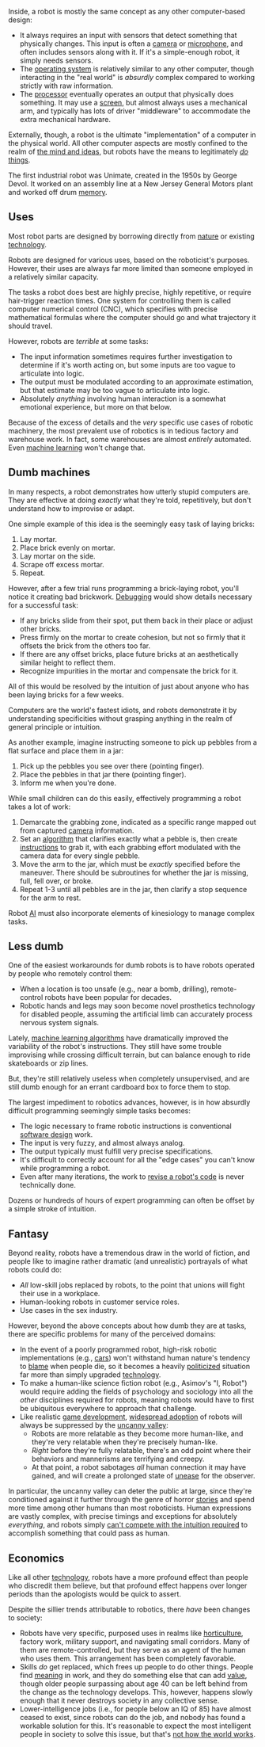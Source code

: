 
Inside, a robot is mostly the same concept as any other computer-based design:

- It always requires an input with sensors that detect something that physically changes. This input is often a [camera](camera.md) or [microphone](computers-speakersmic.md), and often includes sensors along with it. If it's a simple-enough robot, it simply needs sensors.
- The [operating system](computers-os.md) is relatively similar to any other computer, though interacting in the "real world" is *absurdly* complex compared to working strictly with raw information.
- The [processor](computers-cpu.md) eventually operates an output that physically does something. It may use a [screen](computers-screen.md), but almost always uses a mechanical arm, and typically has lots of driver "middleware" to accommodate the extra mechanical hardware.

Externally, though, a robot is the ultimate "implementation" of a computer in the physical world. All other computer aspects are mostly confined to the realm of [the mind and ideas](values.md), but robots have the means to legitimately [*do* things](purpose.md).

The first industrial robot was Unimate, created in the 1950s by George Devol. It worked on an assembly line at a New Jersey General Motors plant and worked off drum [memory](computers-memory.md).

## Uses

Most robot parts are designed by borrowing directly from [nature](science.md) or existing [technology](technology.md).

Robots are designed for various uses, based on the roboticist's purposes. However, their uses are always far more limited than someone employed in a relatively similar capacity.

The tasks a robot does best are highly precise, highly repetitive, or require hair-trigger reaction times. One system for controlling them is called computer numerical control (CNC), which specifies with precise mathematical formulas where the computer should go and what trajectory it should travel.

However, robots are *terrible* at some tasks:

- The input information sometimes requires further investigation to determine if it's worth acting on, but some inputs are too vague to articulate into logic.
- The output must be modulated according to an approximate estimation, but that estimate may be too vague to articulate into logic.
- Absolutely *anything* involving human interaction is a somewhat emotional experience, but more on that below.

Because of the excess of details and the *very* specific use cases of robotic machinery, the most prevalent use of robotics is in tedious factory and warehouse work. In fact, some warehouses are almost *entirely* automated. Even [machine learning](computers-ai-ml.md) won't change that.

## Dumb machines

In many respects, a robot demonstrates how utterly stupid computers are. They are effective at doing *exactly* what they're told, repetitively, but don't understand how to improvise or adapt.

One simple example of this idea is the seemingly easy task of laying bricks:

1. Lay mortar.
2. Place brick evenly on mortar.
3. Lay mortar on the side.
4. Scrape off excess mortar.
5. Repeat.

However, after a few trial runs programming a brick-laying robot, you'll notice it creating bad brickwork. [Debugging](computers-software-redesign.md) would show details necessary for a successful task:

- If any bricks slide from their spot, put them back in their place or adjust other bricks.
- Press firmly on the mortar to create cohesion, but not so firmly that it offsets the brick from the others too far.
- If there are any offset bricks, place future bricks at an aesthetically similar height to reflect them.
- Recognize impurities in the mortar and compensate the brick for it.

All of this would be resolved by the intuition of just about anyone who has been laying bricks for a few weeks.

Computers are the world's fastest idiots, and robots demonstrate it by understanding specificities without grasping anything in the realm of general principle or intuition.

As another example, imagine instructing someone to pick up pebbles from a flat surface and place them in a jar:

1. Pick up the pebbles you see over there (pointing finger).
2. Place the pebbles in that jar there (pointing finger).
3. Inform me when you're done.

While small children can do this easily, effectively programming a robot takes a lot of work:

1. Demarcate the grabbing zone, indicated as a specific range mapped out from captured [camera](camera.md) information.
2. Set an [algorithm](programming-algorithms.md) that clarifies exactly what a pebble is, then create [instructions](programming-basics.md) to grab it, with each grabbing effort modulated with the camera data for every single pebble.
3. Move the arm to the jar, which must be *exactly* specified before the maneuver. There should be subroutines for whether the jar is missing, full, fell over, or broke.
4. Repeat 1-3 until all pebbles are in the jar, then clarify a stop sequence for the arm to rest.

Robot [AI](computers-ai.md) must also incorporate elements of kinesiology to manage complex tasks.

## Less dumb

One of the easiest workarounds for dumb robots is to have robots operated by people who remotely control them:

- When a location is too unsafe (e.g., near a bomb, drilling), remote-control robots have been popular for decades.
- Robotic hands and legs may soon become novel prosthetics technology for disabled people, assuming the artificial limb can accurately process nervous system signals.

Lately, [machine learning algorithms](computers-ai-ml.md) have dramatically improved the variability of the robot's instructions. They still have some trouble improvising while crossing difficult terrain, but can balance enough to ride skateboards or zip lines.

But, they're still relatively useless when completely unsupervised, and are still dumb enough for an errant cardboard box to force them to stop.

The largest impediment to robotics advances, however, is in how absurdly difficult programming seemingly simple tasks becomes:

- The logic necessary to frame robotic instructions is conventional [software design](computers-software-design.md) work.
- The input is very fuzzy, and almost always analog.
- The output typically must fulfill very precise specifications.
- It's difficult to correctly account for all the "edge cases" you can't know while programming a robot.
- Even after many iterations, the work to [revise a robot's code](computers-software-redesign.md) is never technically done.

Dozens or hundreds of hours of expert programming can often be offset by a simple stroke of intuition.

## Fantasy

Beyond reality, robots have a tremendous draw in the world of fiction, and people like to imagine rather dramatic (and unrealistic) portrayals of what robots could do:

- *All* low-skill jobs replaced by robots, to the point that unions will fight their use in a workplace.
- Human-looking robots in customer service roles.
- Use cases in the sex industry.

However, beyond the above concepts about how dumb they are at tasks, there are specific problems for many of the perceived domains:

- In the event of a poorly programmed robot, high-risk robotic implementations (e.g., [cars](computers-autos.md)) won't withstand human nature's tendency to [blame](rules.md) when people die, so it becomes a heavily [politicized](power.md) situation far more than simply upgraded [technology](technology.md).
- To make a human-like science fiction robot (e.g., Asimov's "I, Robot") would require adding the fields of psychology and sociology into all the *other* disciplines required for robots, meaning robots would have to first be ubiquitous everywhere to approach that challenge.
- Like realistic [game development](computers-software-gamedev.md), [widespread adoption](trends.md) of robots will always be suppressed by the [uncanny valley](https://en.wikipedia.org/wiki/Uncanny_valley):
  - Robots are more relatable as they become more human-like, and they're very relatable when they're precisely human-like.
  - *Right* before they're fully relatable, there's an odd point where their behaviors and mannerisms are terrifying and creepy.
  - At that point, a robot sabotages *all* human connection it may have gained, and will create a prolonged state of [unease](mind-feelings-fear.md) for the observer.

In particular, the uncanny valley can deter the public at large, since they're conditioned against it further through the genre of horror [stories](stories-storytellers.md) and spend more time among other humans than most roboticists. Human expressions are vastly complex, with precise timings and exceptions for absolutely *everything*, and robots simply [can't compete with the intuition required](computers-ai.md) to accomplish something that could pass as human.

## Economics

Like all other [technology](technology.md), robots have a more profound effect than people who discredit them believe, but that profound effect happens over longer periods than the apologists would be quick to assert.

Despite the sillier trends attributable to robotics, there *have* been changes to society:

- Robots have very specific, purposed uses in realms like [horticulture](horticulture.md), factory work, military support, and navigating small corridors. Many of them are remote-controlled, but they serve as an agent of the human who uses them. This arrangement has been completely favorable.
- Skills *do* get replaced, which frees up people to do other things. People find [meaning](meaning.md) in work, and they do something else that can add [value](values.md), though older people surpassing about age 40 can be left behind from the change as the technology develops. This, however, happens slowly enough that it never destroys society in any collective sense.
- Lower-intelligence jobs (i.e., for people below an IQ of 85) have almost ceased to exist, since robots can do the job, and nobody has found a workable solution for this. It's reasonable to expect the most intelligent people in society to solve this issue, but that's [not how the world works](perfectsociety.md).
